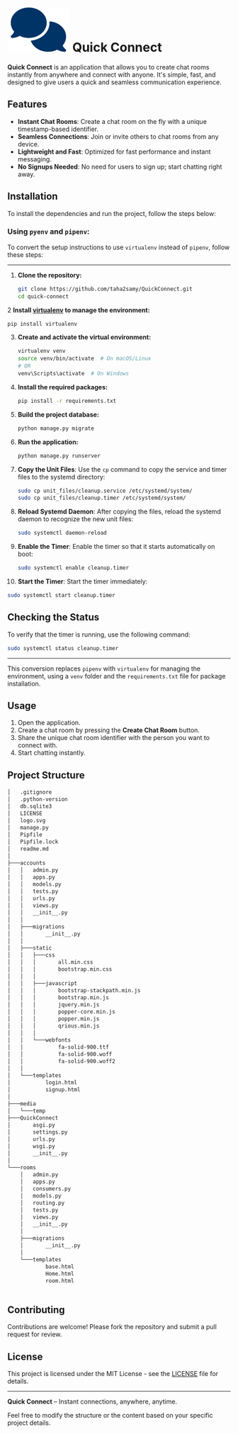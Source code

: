 # ![alt text](logo.svg) Quick Connect



**Quick Connect** is an application that allows you to create chat rooms instantly from anywhere and connect with anyone. It's simple, fast, and designed to give users a quick and seamless communication experience.

## Features

- **Instant Chat Rooms**: Create a chat room on the fly with a unique timestamp-based identifier.
- **Seamless Connections**: Join or invite others to chat rooms from any device.
- **Lightweight and Fast**: Optimized for fast performance and instant messaging.
- **No Signups Needed**: No need for users to sign up; start chatting right away.

## Installation

To install the dependencies and run the project, follow the steps below:

### Using `pyenv` and `pipenv`:

To convert the setup instructions to use `virtualenv` instead of `pipenv`, follow these steps:

---

1. **Clone the repository:**
   ```bash
   git clone https://github.com/taha2samy/QuickConnect.git
   cd quick-connect
   ```

2 **Install [virtualenv](https://virtualenv.pypa.io/en/latest/) to manage the environment:**
   ```bash
   pip install virtualenv
   ```

3. **Create and activate the virtual environment:**
   ```bash
   virtualenv venv
   source venv/bin/activate  # On macOS/Linux
   # OR
   venv\Scripts\activate  # On Windows
   ```

4. **Install the required packages:**
   ```bash
   pip install -r requirements.txt
   ```

5. **Build the project database:**
   ```bash
   python manage.py migrate
   ```

6. **Run the application:**
   ```bash
   python manage.py runserver
   ```
7. **Copy the Unit Files**: Use the `cp` command to copy the service and timer files to the systemd directory:
   ```bash
   sudo cp unit_files/cleanup.service /etc/systemd/system/
   sudo cp unit_files/cleanup.timer /etc/systemd/system/
   ```

8. **Reload Systemd Daemon**: After copying the files, reload the systemd daemon to recognize the new unit files:
   ```bash
   sudo systemctl daemon-reload
   ```

9. **Enable the Timer**: Enable the timer so that it starts automatically on boot:
   ```bash
   sudo systemctl enable cleanup.timer
   ```

10. **Start the Timer**: Start the timer immediately:
   ```bash
   sudo systemctl start cleanup.timer
   ```

## Checking the Status

To verify that the timer is running, use the following command:
```bash
sudo systemctl status cleanup.timer
```


---

This conversion replaces `pipenv` with `virtualenv` for managing the environment, using a `venv` folder and the `requirements.txt` file for package installation.

## Usage

1. Open the application.
2. Create a chat room by pressing the **Create Chat Room** button.
3. Share the unique chat room identifier with the person you want to connect with.
4. Start chatting instantly.

## Project Structure

```plaintext
│   .gitignore
│   .python-version
│   db.sqlite3
│   LICENSE
│   logo.svg
│   manage.py
│   Pipfile
│   Pipfile.lock
│   readme.md
│
├───accounts
│   │   admin.py
│   │   apps.py
│   │   models.py
│   │   tests.py
│   │   urls.py
│   │   views.py
│   │   __init__.py
│   │
│   ├───migrations
│   │       __init__.py
│   │
│   ├───static
│   │   ├───css
│   │   │       all.min.css
│   │   │       bootstrap.min.css
│   │   │
│   │   ├───javascript
│   │   │       bootstrap-stackpath.min.js
│   │   │       bootstrap.min.js
│   │   │       jquery.min.js
│   │   │       popper-core.min.js
│   │   │       popper.min.js
│   │   │       qrious.min.js
│   │   │
│   │   └───webfonts
│   │           fa-solid-900.ttf
│   │           fa-solid-900.woff
│   │           fa-solid-900.woff2
│   │
│   └───templates
│           login.html
│           signup.html
│
├───media
│   └───temp
├───QuickConnect
│       asgi.py
│       settings.py
│       urls.py
│       wsgi.py
│       __init__.py
│
└───rooms
    │   admin.py
    │   apps.py
    │   consumers.py
    │   models.py
    │   routing.py
    │   tests.py
    │   views.py
    │   __init__.py
    │
    ├───migrations
    │       __init__.py
    │
    └───templates
            base.html
            Home.html
            room.html


```

## Contributing

Contributions are welcome! Please fork the repository and submit a pull request for review.

## License

This project is licensed under the MIT License - see the [LICENSE](LICENSE) file for details.

---

**Quick Connect** – Instant connections, anywhere, anytime.

Feel free to modify the structure or the content based on your specific project details.
